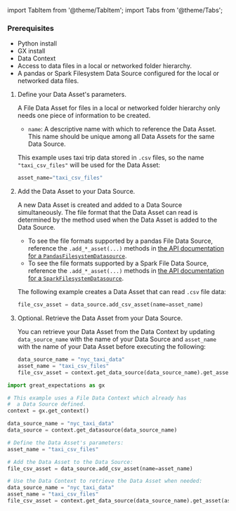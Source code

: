 import TabItem from '@theme/TabItem';
import Tabs from '@theme/Tabs';

### Prerequisites
- Python install
- GX install
- Data Context
- Access to data files in a local or networked folder hierarchy.
- A pandas or Spark Filesystem Data Source configured for the local or networked data files.

<Tabs>

<TabItem value="procedure" label="Procedure">

1. Define your Data Asset's parameters.

   A File Data Asset for files in a local or networked folder hierarchy only needs one piece of information to be created.

   - `name`: A descriptive name with which to reference the Data Asset.  This name should be unique among all Data Assets for the same Data Source.

   This example uses taxi trip data stored in `.csv` files, so the name `"taxi_csv_files"` will be used for the Data Asset: 

   ```python
   asset_name="taxi_csv_files"
   ```

2. Add the Data Asset to your Data Source.

   A new Data Asset is created and added to a Data Source simultaneously.  The file format that the Data Asset can read is determined by the method used when the Data Asset is added to the Data Source.

   - To see the file formats supported by a pandas File Data Source, reference the `.add_*_asset(...)` methods in [the API documentation for a `PandasFilesystemDatasource`](/reference/api/datasource/fluent/PandasFilesystemDatasource_class.mdx).
   - To see the file formats supported by a Spark File Data Source, reference the `.add_*_asset(...)` methods in [the API documentation for a `SparkFilesystemDatasource`](/reference/api/datasource/fluent/SparkFilesystemDatasource_class.mdx).

   The following example creates a Data Asset that can read `.csv` file data:

   ```python
   file_csv_asset = data_source.add_csv_asset(name=asset_name)
   ```
   
4. Optional. Retrieve the Data Asset from your Data Source.

   You can retrieve your Data Asset from the Data Context by updating `data_source_name` with the name of your Data Source and `asset_name` with the name of your Data Asset before executing the following:

   ```python
   data_source_name = "nyc_taxi_data"
   asset_name = "taxi_csv_files"
   file_csv_asset = context.get_data_source(data_source_name).get_asset(asset_name)
   ```

</TabItem>

<TabItem value="sample_code" label="Sample code">

   ```python
   import great_expectations as gx
   
   # This example uses a File Data Context which already has
   #  a Data Source defined.
   context = gx.get_context()

   data_source_name = "nyc_taxi_data"
   data_source = context.get_datasource(data_source_name)

   # Define the Data Asset's parameters:
   asset_name = "taxi_csv_files"

   # Add the Data Asset to the Data Source:
   file_csv_asset = data_source.add_csv_asset(name=asset_name)

   # Use the Data Context to retrieve the Data Asset when needed:
   data_source_name = "nyc_taxi_data"
   asset_name = "taxi_csv_files"
   file_csv_asset = context.get_data_source(data_source_name).get_asset(asset_name)
   ```

</TabItem>

</Tabs>